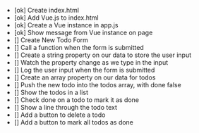 - [ok] Create index.html
- [ok] Add Vue.js to index.html
- [ok] Create a Vue instance in app.js
- [ok] Show message from Vue instance on page
- [] Create New Todo Form
- [] Call a function when the form is submitted
- [] Create a string property on our data to store the user input
- [] Watch the property change as we type in the input
- [] Log the user input when the form is submitted
- [] Create an array property on our data for todos
- [] Push the new todo into the todos array, with done false
- [] Show the todos in a list
- [] Check done on a todo to mark it as done
- [] Show a line through the todo text
- [] Add a button to delete a todo
- [] Add a button to mark all todos as done
